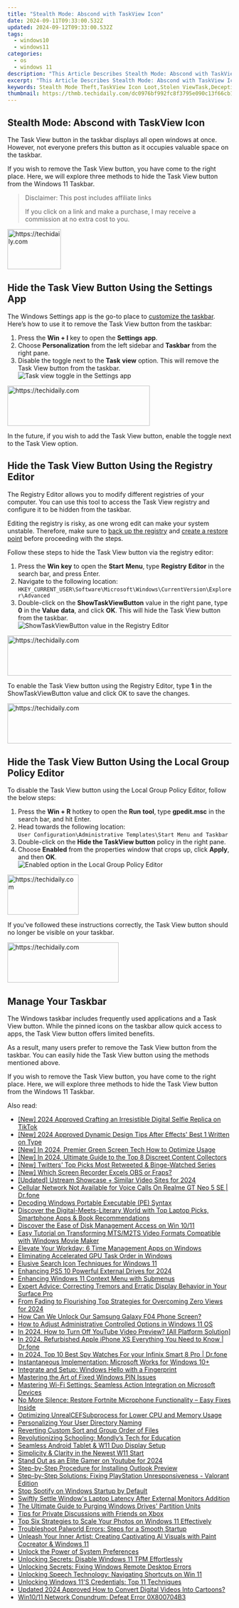 ```yaml
---
title: "Stealth Mode: Abscond with TaskView Icon"
date: 2024-09-11T09:33:00.532Z
updated: 2024-09-12T09:33:00.532Z
tags:
  - windows10
  - windows11
categories:
  - os
  - windows 11
description: "This Article Describes Stealth Mode: Abscond with TaskView Icon"
excerpt: "This Article Describes Stealth Mode: Abscond with TaskView Icon"
keywords: Stealth Mode Theft,TaskView Icon Loot,Stolen ViewTask,Deceptive StealMode,HideIconHeist,VanishViewIcon,Elusive TaskStealer
thumbnail: https://thmb.techidaily.com/dc0976bf992fc8f3795e090c13f66cb1c6f1455915fe3cbbbf65ceba836d3f9e.jpg
---
```


## Stealth Mode: Abscond with TaskView Icon

 The Task View button in the taskbar displays all open windows at once. However, not everyone prefers this button as it occupies valuable space on the taskbar.

 If you wish to remove the Task View button, you have come to the right place. Here, we will explore three methods to hide the Task View button from the Windows 11 Taskbar.

>  Disclaimer: This post includes affiliate links
>
>  If you click on a link and make a purchase, I may receive a commission at no extra cost to you.
>

<!-- affiliate ads begin -->
<a href="https://aligracehair.sjv.io/c/5597632/2135393/19272" target="_top" id="2135393">
  <img src="//a.impactradius-go.com/display-ad/19272-2135393" border="0" alt="https://techidaily.com" width="120" height="90"/>
</a>
<img height="0" width="0" src="https://aligracehair.sjv.io/i/5597632/2135393/19272" style="position:absolute;visibility:hidden;" border="0" />
<!-- affiliate ads end -->

## Hide the Task View Button Using the Settings App

 The Windows Settings app is the go-to place to [customize the taskbar](https://www.makeuseof.com/windows-11-customize-taskbar/). Here’s how to use it to remove the Task View button from the taskbar:

1. Press the **Win + I** key to open the **Settings** **app**.
2. Choose **Personalization** from the left sidebar and **Taskbar** from the right pane.
3. Disable the toggle next to the **Task** **view** option. This will remove the Task View button from the taskbar.  
![Task view toggle in the Settings app](https://static1.makeuseofimages.com/wordpress/wp-content/uploads/2023/07/task-view-toggle.jpg)

<!-- affiliate ads begin -->
<a href="https://aligracehair.sjv.io/c/5597632/2115933/19272" target="_top" id="2115933">
  <img src="//a.impactradius-go.com/display-ad/19272-2115933" border="0" alt="https://techidaily.com" width="320" height="90"/>
</a>
<img height="0" width="0" src="https://aligracehair.sjv.io/i/5597632/2115933/19272" style="position:absolute;visibility:hidden;" border="0" />
<!-- affiliate ads end -->

 In the future, if you wish to add the Task View button, enable the toggle next to the Task View option.

## Hide the Task View Button Using the Registry Editor

 The Registry Editor allows you to modify different registries of your computer. You can use this tool to access the Task View registry and configure it to be hidden from the taskbar. ​​​​​​

 Editing the registry is risky, as one wrong edit can make your system unstable. Therefore, make sure to [back up the registry](https://www.makeuseof.com/tag/backup-restore-windows-registry/) and [create a restore point](https://www.makeuseof.com/windows-11-create-restore-point/) before proceeding with the steps.

 Follow these steps to hide the Task View button via the registry editor:

1. Press the **Win** **key** to open the **Start** **Menu**, type **Registry** **Editor** in the search bar, and press Enter.
2. Navigate to the following location:  
`HKEY_CURRENT_USER\Software\Microsoft\Windows\CurrentVersion\Explorer\Advanced`
3. Double-click on the **ShowTaskViewButton** value in the right pane, type **0** in the **Value** **data**, and click **OK**. This will hide the Task View button from the taskbar.  
![ShowTaskViewButton value in the Registry Editor](https://static1.makeuseofimages.com/wordpress/wp-content/uploads/2023/07/showtaskviewbutton-value.jpg)

<!-- affiliate ads begin -->
<a href="https://ephamedtechinc.pxf.io/c/5597632/2120864/26400?prodsku=Mercury" target="_top" id="2120864">
  <img src="//a.impactradius-go.com/display-ad/26400-2120864" border="0" alt="https://techidaily.com" width="728" height="90"/>
</a>
<img height="0" width="0" src="https://ephamedtechinc.pxf.io/i/5597632/2120864/26400?prodsku=Mercury" style="position:absolute;visibility:hidden;" border="0" />
<!-- affiliate ads end -->

 To enable the Task View button using the Registry Editor, type **1** in the ShowTaskViewButton value and click OK to save the changes.

<!-- affiliate ads begin -->
<a href="https://review-au.sjv.io/c/5597632/2135316/14409" target="_top" id="2135316">
  <img src="//a.impactradius-go.com/display-ad/14409-2135316" border="0" alt="https://techidaily.com" width="728" height="90"/>
</a>
<img height="0" width="0" src="https://review-au.sjv.io/i/5597632/2135316/14409" style="position:absolute;visibility:hidden;" border="0" />
<!-- affiliate ads end -->

## Hide the Task View Button Using the Local Group Policy Editor

 To disable the Task View button using the Local Group Policy Editor, follow the below steps:

1. Press the **Win + R** hotkey to open the **Run** **tool**, type **gpedit.msc** in the search bar, and hit Enter.
2. Head towards the following location:  
`User Configuration\Administrative Templates\Start Menu and Taskbar`
3. Double-click on the **Hide the TaskView button** policy in the right pane.
4. Choose **Enabled** from the properties window that crops up, click **Apply**, and then **OK**.  
![Enabled option in the Local Group Policy Editor](https://static1.makeuseofimages.com/wordpress/wp-content/uploads/2023/07/enabled-option-1.jpg)

<!-- affiliate ads begin -->
<a href="https://united.elfm.net/c/5597632/2139558/4704" target="_top" id="2139558">
  <img src="//a.impactradius-go.com/display-ad/4704-2139558" border="0" alt="https://techidaily.com" width="160" height="90"/>
</a>
<img height="0" width="0" src="https://united.elfm.net/i/5597632/2139558/4704" style="position:absolute;visibility:hidden;" border="0" />
<!-- affiliate ads end -->

 If you've followed these instructions correctly, the Task View button should no longer be visible on your taskbar.

<!-- affiliate ads begin -->
<a href="https://aligracehair.sjv.io/c/5597632/2135368/19272" target="_top" id="2135368">
  <img src="//a.impactradius-go.com/display-ad/19272-2135368" border="0" alt="https://techidaily.com" width="250" height="90"/>
</a>
<img height="0" width="0" src="https://aligracehair.sjv.io/i/5597632/2135368/19272" style="position:absolute;visibility:hidden;" border="0" />
<!-- affiliate ads end -->

## Manage Your Taskbar

 The Windows taskbar includes frequently used applications and a Task View button. While the pinned icons on the taskbar allow quick access to apps, the Task View button offers limited benefits.

 As a result, many users prefer to remove the Task View button from the taskbar. You can easily hide the Task View button using the methods mentioned above.

 If you wish to remove the Task View button, you have come to the right place. Here, we will explore three methods to hide the Task View button from the Windows 11 Taskbar.

<span class="atpl-alsoreadstyle">Also read:</span>
<div><ul>
<li><a href="https://tiktok-videos.techidaily.com/new-2024-approved-crafting-an-irresistible-digital-selfie-replica-on-tiktok/"><u>[New] 2024 Approved Crafting an Irresistible Digital Selfie Replica on TikTok</u></a></li>
<li><a href="https://fox-cloud.techidaily.com/new-2024-approved-dynamic-design-tips-after-effects-best-1-written-on-type/"><u>[New] 2024 Approved Dynamic Design Tips After Effects' Best 1 Written on Type</u></a></li>
<li><a href="https://screen-video-capture.techidaily.com/new-in-2024-premier-green-screen-tech-how-to-optimize-usage/"><u>[New] In 2024, Premier Green Screen Tech How to Optimize Usage</u></a></li>
<li><a href="https://facebook-video-content.techidaily.com/new-in-2024-ultimate-guide-to-the-top-8-discreet-content-collectors/"><u>[New] In 2024, Ultimate Guide to the Top 8 Discreet Content Collectors</u></a></li>
<li><a href="https://twitter-clips.techidaily.com/new-twitters-top-picks-most-retweeted-and-binge-watched-series/"><u>[New] Twitters' Top Picks Most Retweeted & Binge-Watched Series</u></a></li>
<li><a href="https://screen-capture.techidaily.com/new-which-screen-recorder-excels-obs-or-fraps/"><u>[New] Which Screen Recorder Excels OBS or Fraps?</u></a></li>
<li><a href="https://article-helps.techidaily.com/updated-ustream-showcase-plus-similar-video-sites-for-2024/"><u>[Updated] Ustream Showcase + Similar Video Sites for 2024</u></a></li>
<li><a href="https://howto.techidaily.com/cellular-network-not-available-for-voice-calls-on-realme-gt-neo-5-se-drfone-by-drfone-fix-android-problems-fix-android-problems/"><u>Cellular Network Not Available for Voice Calls On Realme GT Neo 5 SE | Dr.fone</u></a></li>
<li><a href="https://win11.techidaily.com/decoding-windows-portable-executable-pe-syntax/"><u>Decoding Windows Portable Executable (PE) Syntax</u></a></li>
<li><a href="https://techtrends.techidaily.com/discover-the-digital-meets-literary-world-with-top-laptop-picks-smartphone-apps-and-book-recommendations/"><u>Discover the Digital-Meets-Literary World with Top Laptop Picks, Smartphone Apps & Book Recommendations</u></a></li>
<li><a href="https://win11.techidaily.com/discover-the-ease-of-disk-management-access-on-win-1011/"><u>Discover the Ease of Disk Management Access on Win 10/11</u></a></li>
<li><a href="https://eaxpv-info.techidaily.com/easy-tutorial-on-transforming-mtsm2ts-video-formats-compatible-with-windows-movie-maker/"><u>Easy Tutorial on Transforming MTS/M2TS Video Formats Compatible with Windows Movie Maker</u></a></li>
<li><a href="https://win11.techidaily.com/elevate-your-workday-6-time-management-apps-on-windows/"><u>Elevate Your Workday: 6 Time Management Apps on Windows</u></a></li>
<li><a href="https://win11.techidaily.com/eliminating-accelerated-gpu-task-order-in-windows/"><u>Eliminating Accelerated GPU Task Order in Windows</u></a></li>
<li><a href="https://win11.techidaily.com/elusive-search-icon-techniques-for-windows-11/"><u>Elusive Search Icon Techniques for Windows 11</u></a></li>
<li><a href="https://screen-capture.techidaily.com/enhancing-ps5-10-powerful-external-drives-for-2024/"><u>Enhancing PS5 10 Powerful External Drives for 2024</u></a></li>
<li><a href="https://win11.techidaily.com/enhancing-windows-11-context-menu-with-submenus/"><u>Enhancing Windows 11 Context Menu with Submenus</u></a></li>
<li><a href="https://tech-renaissance.techidaily.com/expert-advice-correcting-tremors-and-erratic-display-behavior-in-your-surface-pro/"><u>Expert Advice: Correcting Tremors and Erratic Display Behavior in Your Surface Pro</u></a></li>
<li><a href="https://youtube-help.techidaily.com/from-fading-to-flourishing-top-strategies-for-overcoming-zero-views-for-2024/"><u>From Fading to Flourishing Top Strategies for Overcoming Zero Views for 2024</u></a></li>
<li><a href="https://android-unlock.techidaily.com/how-can-we-unlock-our-samsung-galaxy-f04-phone-screen-by-drfone-android/"><u>How Can We Unlock Our Samsung Galaxy F04 Phone Screen?</u></a></li>
<li><a href="https://win11.techidaily.com/how-to-adjust-administrative-controlled-options-in-windows-11-os/"><u>How to Adjust Administrative Controlled Options in Windows 11 OS</u></a></li>
<li><a href="https://some-approaches.techidaily.com/in-2024-how-to-turn-off-youtube-video-preview-all-platform-solution/"><u>In 2024, How to Turn Off YouTube Video Preview? [All Platform Solution]</u></a></li>
<li><a href="https://iphone-transfer.techidaily.com/in-2024-refurbished-apple-iphone-xs-everything-you-need-to-know-drfone-by-drfone-transfer-from-ios/"><u>In 2024, Refurbished Apple iPhone XS Everything You Need to Know | Dr.fone</u></a></li>
<li><a href="https://android-location-track.techidaily.com/in-2024-top-10-best-spy-watches-for-your-infinix-smart-8-pro-drfone-by-drfone-virtual-android/"><u>In 2024, Top 10 Best Spy Watches For your Infinix Smart 8 Pro | Dr.fone</u></a></li>
<li><a href="https://win11.techidaily.com/instantaneous-implementation-microsoft-works-for-windows-10plus/"><u>Instantaneous Implementation: Microsoft Works for Windows 10+</u></a></li>
<li><a href="https://win11.techidaily.com/integrate-and-setup-windows-hello-with-a-fingerprint/"><u>Integrate and Setup: Windows Hello with a Fingerprint</u></a></li>
<li><a href="https://win11.techidaily.com/mastering-the-art-of-fixed-windows-pin-issues/"><u>Mastering the Art of Fixed Windows PIN Issues</u></a></li>
<li><a href="https://windows11.techidaily.com/mastering-wi-fi-settings-seamless-action-integration-on-microsoft-devices/"><u>Mastering Wi-Fi Settings: Seamless Action Integration on Microsoft Devices</u></a></li>
<li><a href="https://sound-issues.techidaily.com/1723016994045-no-more-silence-restore-fortnite-microphone-functionality-easy-fixes-inside/"><u>No More Silence: Restore Fortnite Microphone Functionality – Easy Fixes Inside</u></a></li>
<li><a href="https://win11.techidaily.com/optimizing-unrealcefsubprocess-for-lower-cpu-and-memory-usage/"><u>Optimizing UnrealCEFSubprocess for Lower CPU and Memory Usage</u></a></li>
<li><a href="https://win11.techidaily.com/personalizing-your-user-directory-naming/"><u>Personalizing Your User Directory Naming</u></a></li>
<li><a href="https://win11.techidaily.com/reverting-custom-sort-and-group-order-of-files/"><u>Reverting Custom Sort and Group Order of Files</u></a></li>
<li><a href="https://mondly-stories.techidaily.com/revolutionizing-schooling-mondlys-tech-for-education/"><u>Revolutionizing Schooling: Mondly’s Tech for Education</u></a></li>
<li><a href="https://win11.techidaily.com/seamless-android-tablet-and-w11-duo-display-setup/"><u>Seamless Android Tablet & W11 Duo Display Setup</u></a></li>
<li><a href="https://win11.techidaily.com/simplicity-and-clarity-in-the-newest-w11-start/"><u>Simplicity & Clarity in the Newest W11 Start</u></a></li>
<li><a href="https://youtube-blog.techidaily.com/-out-as-an-elite-gamer-on-youtube-for-2024/"><u>Stand Out as an Elite Gamer on Youtube for 2024</u></a></li>
<li><a href="https://win11.techidaily.com/step-by-step-procedure-for-installing-outlook-preview/"><u>Step-by-Step Procedure for Installing Outlook Preview</u></a></li>
<li><a href="https://win-answers.techidaily.com/step-by-step-solutions-fixing-playstation-unresponsiveness-valorant-edition/"><u>Step-by-Step Solutions: Fixing PlayStation Unresponsiveness - Valorant Edition</u></a></li>
<li><a href="https://win11.techidaily.com/stop-spotify-on-windows-startup-by-default/"><u>Stop Spotify on Windows Startup by Default</u></a></li>
<li><a href="https://win11.techidaily.com/swiftly-settle-windows-laptop-latency-after-external-monitors-addition/"><u>Swiftly Settle Window's Laptop Latency After External Monitors Addition</u></a></li>
<li><a href="https://win11.techidaily.com/the-ultimate-guide-to-purging-windows-drives-partition-units/"><u>The Ultimate Guide to Purging Windows Drives' Partition Units</u></a></li>
<li><a href="https://games-able.techidaily.com/tips-for-private-discussions-with-friends-on-xbox/"><u>Tips for Private Discussions with Friends on Xbox</u></a></li>
<li><a href="https://win11.techidaily.com/top-six-strategies-to-scale-your-photos-on-windows-11-effectively/"><u>Top Six Strategies to Scale Your Photos on Windows 11 Effectively</u></a></li>
<li><a href="https://program-issues.techidaily.com/troubleshoot-palworld-errors-steps-for-a-smooth-startup/"><u>Troubleshoot Palworld Errors: Steps for a Smooth Startup</u></a></li>
<li><a href="https://win11.techidaily.com/unleash-your-inner-artist-creating-captivating-ai-visuals-with-paint-cocreator-and-windows-11/"><u>Unleash Your Inner Artist: Creating Captivating AI Visuals with Paint Cocreator & Windows 11</u></a></li>
<li><a href="https://win11.techidaily.com/unlock-the-power-of-system-preferences/"><u>Unlock the Power of System Preferences</u></a></li>
<li><a href="https://win11.techidaily.com/unlocking-secrets-disable-windows-11-tpm-effortlessly/"><u>Unlocking Secrets: Disable Windows 11 TPM Effortlessly</u></a></li>
<li><a href="https://win11.techidaily.com/unlocking-secrets-fixing-windows-remote-desktop-errors/"><u>Unlocking Secrets: Fixing Windows Remote Desktop Errors</u></a></li>
<li><a href="https://win11.techidaily.com/unlocking-speech-technology-navigating-shortcuts-on-win-11/"><u>Unlocking Speech Technology: Navigating Shortcuts on Win 11</u></a></li>
<li><a href="https://win11.techidaily.com/unlocking-windows-11s-credentials-top-11-techniques/"><u>Unlocking Windows 11'S Credentials: Top 11 Techniques</u></a></li>
<li><a href="https://video-content-creator.techidaily.com/updated-2024-approved-how-to-convert-digital-videos-into-cartoons/"><u>Updated 2024 Approved How to Convert Digital Videos Into Cartoons?</u></a></li>
<li><a href="https://win11.techidaily.com/win1011-network-conundrum-defeat-error-0x800704b3/"><u>Win10/11 Network Conundrum: Defeat Error 0X800704B3</u></a></li>
</ul></div>

<ins class="adsbygoogle"
      style="display:block"
      data-ad-client="ca-pub-7571918770474297"
      data-ad-slot="8358498916"
      data-ad-format="auto"
      data-full-width-responsive="true"></ins>
    